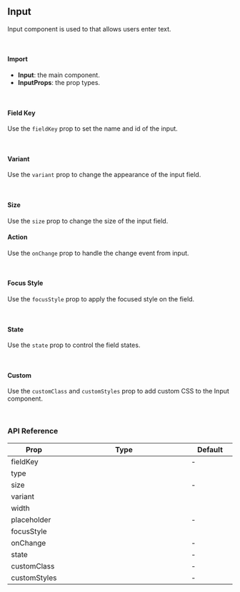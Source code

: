 ## Input

Input component is used to that allows users enter text.

<div><LeSourceButton url="https://github.com/hiimlex/leux/tree/main/src/components/Input"></LeSourceButton></div>

<br/>

#### Import

<div>
<InputImportPreview>
</InputImportPreview>
</div>

- **Input**: the main component.
- **InputProps**: the prop types.

<br/>

#### Field Key

Use the `fieldKey` prop to set the name and id of the input.

<div>
<InputKeyPreview>
</InputKeyPreview>
</div>

<br />

#### Variant

Use the `variant` prop to change the appearance of the input field.

<div>
<InputVariantPreview>
</InputVariantPreview>
</div>

<br/>

#### Size

Use the `size` prop to change the size of the input field.

<div>
<InputSizePreview>
</InputSizePreview>
</div>

#### Action

Use the `onChange` prop to handle the change event from input.

<div>
<InputActionPreview>
</InputActionPreview>
</div>

<br/>

#### Focus Style

Use the `focusStyle` prop to apply the focused style on the field.

<div>
<InputFocusPreview>
</InputFocusPreview>
</div>

<br />

#### State

Use the `state` prop to control the field states.

<div>
<InputStatePreview>
</InputStatePreview>
</div>

<br />

#### Custom

Use the `customClass` and `customStyles` prop to add custom CSS to the Input component.

<div>
<InputCustomPreview>
</InputCustomPreview>
</div>

<br />

### API Reference

<div>
<table width="100%" border="0">
<thead>
<tr>
<th width="10%">Prop</th>
<th>Type</th>
<th width="20%">Default</th>
</tr>
</thead>
<tbody>
<tr>
<td>fieldKey</td>
<td><LeHighlighter language="tsx" code="string" style="soft"></LeHighlighter></td>
<td>-</td>
</tr>
<tr>
<td>type</td>
<td><LeHighlighter language="tsx" code="'text' | 'password' | 'email'" style="soft"></LeHighlighter></td>
<td><LeHighlighter language="tsx" code="'filled'" style="soft"></LeHighlighter></td>
</tr>
<tr>
<td>size</td>
<td><LeHighlighter language="tsx" code="'small' | 'medium' | 'large'" style="soft"></LeHighlighter></td>
<td>-</td>
</tr>
<tr>
<td>variant</td>
<td><LeHighlighter language="tsx" code="'outlined' | 'filled'" style="soft"></LeHighlighter></td>
<td><LeHighlighter language="tsx" code="'filled'" style="soft"></LeHighlighter></td>
</tr>
<tr>
<td>width</td>
<td><LeHighlighter language="tsx" code="React.CSSProperties['width']" style="soft"></LeHighlighter></td>
<td><LeHighlighter language="tsx" code="'auto'" style="soft"></LeHighlighter></td>
</tr>
<tr>
<td>placeholder</td>
<td><LeHighlighter language="tsx" code="string" style="soft"></LeHighlighter></td>
<td>-</td>
</tr>
<tr>
<td>focusStyle</td>
<td><LeHighlighter code="boolean" language="tsx" style="soft"></LeHighlighter></td>
<td><LeHighlighter code="true" language="tsx" style="soft"></LeHighlighter></td>
</tr>
<tr>
<td>onChange</td>
<td><LeHighlighter code="(e: React.ChangeEvent<HTMLInputElement) => void" language="tsx" style="soft"></LeHighlighter></td>
<td>-</td>
</tr>
<tr>
<td>state</td>
<td><LeHighlighter code="{ disabled?: boolean; }" language="tsx" style="soft"></LeHighlighter></td>
<td>-</td>
</tr>
<tr>
<td>customClass</td>
<td><LeHighlighter code="string" language="tsx" style="soft"></LeHighlighter></td>
<td>-</td>
</tr>
<tr>
<td>customStyles</td>
<td><LeHighlighter code="React.CSSProperties" language="tsx" style="soft"></LeHighlighter></td>
<td>-</td>
</tr>
</tbody>
</table>
</div>

<br/>
